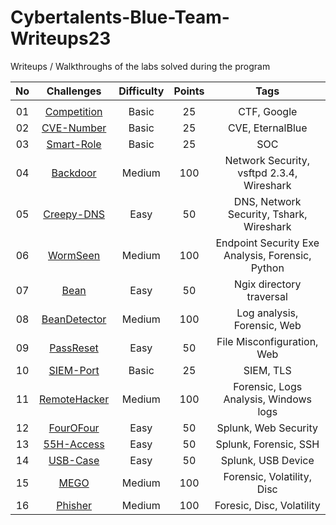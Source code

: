 # Cybertalents-Blue-Team-Writeups23
Writeups / Walkthroughs of the labs solved during the program 

|No |   Challenges  | Difficulty | Points |                        Tags                       |  
|:-:|:-------------:|:----------:|:------:|:-------------------------------------------------:|
|		|               |            |        |                                                   |
|01|[Competition](./competition.md)|   Basic    |   25   |        CTF, Google                       |
|02|[CVE-Number](./CVE-Number.md)  |   Basic    |   25   |        CVE, EternalBlue                  |
|03|[Smart-Role](./Smart-Role.md)	|   Basic    |   25   |        SOC                          |
|04|[Backdoor](./BackDoor/backdoor.md)|   Medium   |   100  |        Network Security, vsftpd 2.3.4, Wireshark   | 
|05|[Creepy-DNS](./CreepyDNS/creepyDNS.md) |   Easy   	 |   50   |        DNS, Network Security, Tshark, Wireshark     |    
|06|[WormSeen](./WormSeen/wormSeen.md)|   Medium   |   100  |  Endpoint Security Exe Analysis, Forensic, Python   |	
|07|[Bean](./Bean/bean.md) 	|   Easy     |   50   |        Ngix directory traversal    |
|08|[BeanDetector](./BeansDetector/beansdetector.md)|   Medium   |   100  |        Log analysis, Forensic, Web  | 
|09|[PassReset](./PassReset/passreset.md) 	|   Easy   	 |   50   |        File Misconfiguration, Web                 |
|10|[SIEM-Port](./SIEMPort.md)	|   Basic    |   25   |        SIEM, TLS            |
|11|[RemoteHacker](./RemoteHacker/remotehacker.md)	|   Medium   |   100  |        Forensic, Logs Analysis, Windows logs      |
|12|[FourOFour](./FourOFour.md) |   Easy   	 |   50   |        Splunk,  Web Security        |
|13|[55H-Access](./55h-Access.md) |   Easy     |   50   |        Splunk, Forensic, SSH                      |
|14|[USB-Case](./USB-case.md)|   Easy     |   50   |        Splunk, USB Device                         | 
|15|[MEGO](./mego.md)  |   Medium   |   100  |        Forensic, Volatility, Disc                 |
|16|[Phisher](./phisher.md) |   Medium   |   100  |        Foresic, Disc, Volatility                  |

